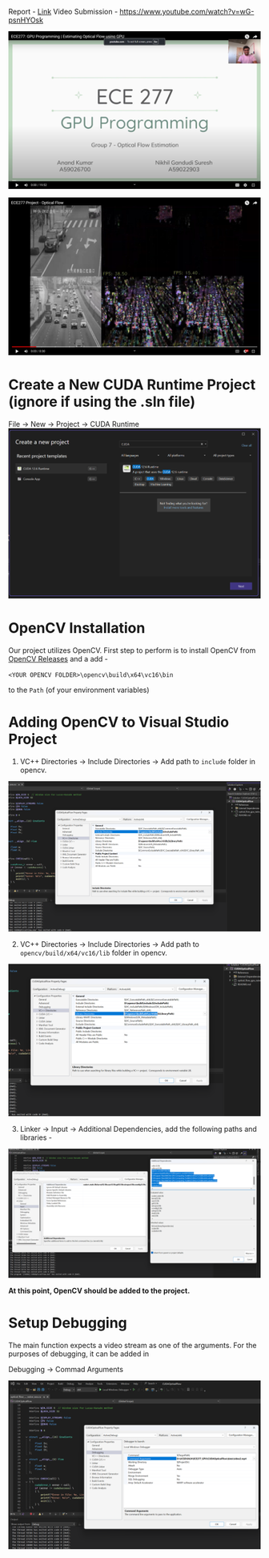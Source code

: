 Report - <a href="CUDA Optical Flow.pdf">Link</a>
Video Submission - <a href="https://www.youtube.com/watch?v=wG-psnHYOsk">https://www.youtube.com/watch?v=wG-psnHYOsk</a>

<a href="https://www.youtube.com/watch?v=wG-psnHYOsk" target="_blank"><img src="readme_img/first.png"></a>

<a href="https://youtu.be/huYqKNw96ZA?feature=shared" target="_blank"><img src="readme_img/second.png"></a>

# Create a New CUDA Runtime Project (ignore if using the .sln file)

File -> New -> Project -> CUDA Runtime
<img src="readme_img/img2.png">

# OpenCV Installation

Our project utilizes OpenCV. First step to perform is to install OpenCV from <a href="https://opencv.org/releases/">[OpenCV Releases](https://opencv.org/releases/)</a> and a add -

`<YOUR OPENCV FOLDER>\opencv\build\x64\vc16\bin`

to the `Path` (of your environment variables)

# Adding OpenCV to Visual Studio Project

1. VC++ Directories -> Include Directories -> Add path to `include` folder in opencv.
   
<img src="readme_img/image1.png">

2. VC++ Directories -> Include Directories -> Add path to `opencv/build/x64/vc16/lib` folder in opencv.

<img src="readme_img/image2.png">

3. Linker -> Input -> Additional Dependencies, add the following paths and libraries -

<img src="readme_img/image3.png">

<b>At this point, OpenCV should be added to the project.</b>

# Setup Debugging

The main function expects a video stream as one of the arguments. For the purposes of debugging, it can be added in 

Debugging -> Commad Arguments

<img src="readme_img/img1.png">
